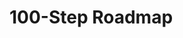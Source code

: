 # 100-Step Roadmap

<!-- Placeholder: The user did not provide the actual 100-step roadmap text. -->
